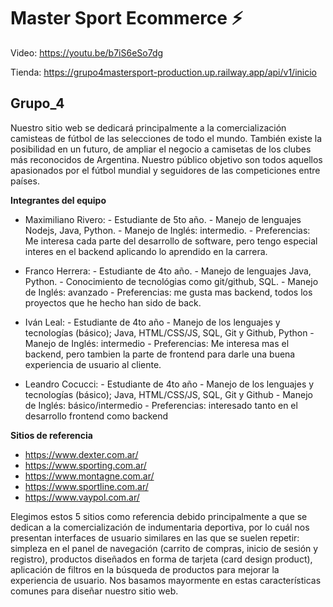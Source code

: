 # Master Sport Ecommerce ⚡

Video: https://youtu.be/b7iS6eSo7dg

Tienda: https://grupo4mastersport-production.up.railway.app/api/v1/inicio


## Grupo_4 

Nuestro sitio web se dedicará principalmente a la comercialización camisteas de fútbol de las selecciones de todo el mundo. También existe la posibilidad en un futuro, de ampliar el negocio a camisetas de los clubes más reconocidos de Argentina. Nuestro público objetivo son todos aquellos apasionados por el fútbol mundial y seguidores de las competiciones entre países.


**Integrantes del equipo**

- Maximiliano Rivero: 
      - Estudiante de 5to año.
      - Manejo de lenguajes Nodejs, Java, Python.
      - Manejo de Inglés: intermedio.
      - Preferencias: Me interesa cada parte del desarrollo de software, pero tengo especial interes en el backend aplicando lo aprendido en la carrera.

- Franco Herrera:
      - Estudiante de 4to año.
      - Manejo de lenguajes Java, Python.
      - Conocimiento de tecnológias como git/github, SQL.
      - Manejo de Inglés: avanzado
      - Preferencias: me gusta mas backend, todos los proyectos que he hecho han sido de back.      

- Iván Leal:
      - Estudiante de 4to año
      - Manejo de los lenguajes y tecnologías (básico); Java, HTML/CSS/JS, SQL, Git y Github, Python
      - Manejo de Inglés: intermedio
      - Preferencias: Me interesa mas el backend, pero tambien la parte de frontend para darle una buena experiencia de usuario al cliente.

- Leandro Cocucci:
      - Estudiante de 4to año
      - Manejo de los lenguajes y tecnologías (básico); Java, HTML/CSS/JS, SQL, Git y Github
      - Manejo de Inglés: básico/intermedio
      - Preferencias: interesado tanto en el desarrollo frontend como backend


**Sitios de referencia**

- https://www.dexter.com.ar/
- https://www.sporting.com.ar/
- https://www.montagne.com.ar/
- https://www.sportline.com.ar/
- https://www.vaypol.com.ar/

Elegimos estos 5 sitios como referencia debido principalmente a que se dedican a la comercialización de indumentaria deportiva, por lo cuál nos presentan interfaces de usuario similares en las que se suelen repetir: simpleza en el panel de navegación (carrito de compras, inicio de sesión y registro), productos diseñados en forma de tarjeta (card design product), aplicación de filtros en la búsqueda de productos para mejorar la experiencia de usuario. Nos basamos mayormente en estas características comunes para diseñar nuestro sitio web.
